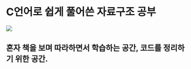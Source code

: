 # C언어로 쉽게 풀어쓴 자료구조 공부
<img src="http://image.yes24.com/goods/69750539/XL">

## 혼자 책을 보며 따라하면서 학습하는 공간, 코드를 정리하기 위한 공간.
